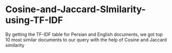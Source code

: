 # Cosine-and-Jaccard-SImilarity-using-TF-IDF
 By getting the TF-IDF table for Persian and English documents, we got top 10 most similar documents to our query with the help of Cosine and Jaccard similarity 
